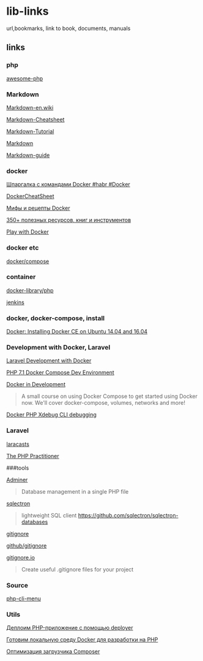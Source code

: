 # lib-links
url,bookmarks, link to book, documents, manuals

## links

### php

[awesome-php](https://github.com/ziadoz/awesome-php)

### Markdown

[Markdown-en.wiki](https://en.wikipedia.org/wiki/Markdown)

[Markdown-Cheatsheet](https://github.com/adam-p/markdown-here/wiki/Markdown-Cheatsheet)

[Markdown-Tutorial](https://www.markdowntutorial.com/)

[Markdown](https://blog.ghost.org/markdown/)

[Markdown-guide](https://guides.github.com/features/mastering-markdown/)


### docker

[Шпаргалка с командами Docker #habr #Docker](https://habrahabr.ru/company/flant/blog/336654/)

[DockerCheatSheet](https://github.com/eon01/DockerCheatSheet)

[Мифы и рецепты Docker](https://habrahabr.ru/post/267441/)

[350+ полезных ресурсов, книг и инструментов](https://habrahabr.ru/company/1cloud/blog/275015/)

[Play with Docker](https://habrahabr.ru/company/flant/blog/334470/)

### docker etc

[docker/compose](https://github.com/docker/compose)


### container

[docker-library/php](https://github.com/docker-library/php)

[jenkins](https://hub.docker.com/_/jenkins/)

### docker, docker-compose, install

[Docker: Installing Docker CE on Ubuntu 14.04 and 16.04](https://fabianlee.org/2017/03/07/docker-installing-docker-ce-on-ubuntu-14-04-and-16-04/)

### Development with Docker, Laravel

[Laravel Development with Docker](https://kyleferg.com/laravel-development-with-docker/)

[PHP 7.1 Docker Compose Dev Environment](http://despairdrivendevelopment.com/php-71-docker-compose-dev-environment/)

[Docker in Development](https://serversforhackers.com/s/docker-in-development)
> A small course on using Docker Compose to get started using Docker now.
> We'll cover docker-compose, volumes, networks and more!

[Docker PHP Xdebug CLI debugging](https://sandro-keil.de/blog/2015/10/05/docker-php-xdebug-cli-debugging/)

### Laravel 

[laracasts](https://laracasts.com)

[The PHP Practitioner](https://laracasts.com/series/php-for-beginners)


###tools

[Adminer](https://www.adminer.org/en/)
> Database management in a single PHP file

[sqlectron](https://github.com/sqlectron/sqlectron-gui/releases)
> lightweight SQL client
> https://github.com/sqlectron/sqlectron-databases

[gitignore](https://git-scm.com/docs/gitignore)

[github/gitignore](https://github.com/github/gitignore)

[gitignore.io](https://www.gitignore.io/)
> Create useful .gitignore files for your project

### Source

[php-cli-menu](https://github.com/php-school/cli-menu)


### Utils

[Деплоим PHP-приложение с помощью deployer](https://phptoday.ru/post/deploim-php-prilozhenie-s-pomoshchyu-deployer)

[Готовим локальную среду Docker для разработки на PHP](https://phptoday.ru/post/gotovim-lokalnuyu-sredu-docker-dlya-razrabotki-na-php)

[Оптимизация загрузчика Composer](https://phptoday.ru/post/optimizaciya-zagruzchika-composer)




